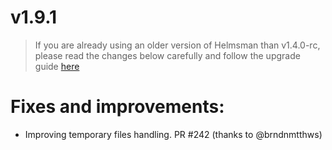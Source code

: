 # v1.9.1

> If you are already using an older version of Helmsman than v1.4.0-rc, please read the changes below carefully and follow the upgrade guide [here](docs/migrating_to_v1.4.0-rc.md)

# Fixes and improvements:
- Improving temporary files handling. PR #242 (thanks to @brndnmtthws)


